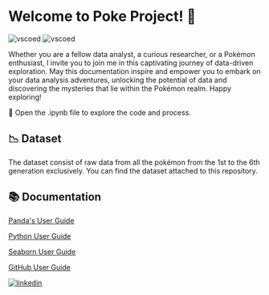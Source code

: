 # Welcome to Poke Project! 👋

![vscoed](https://img.shields.io/badge/google_sheets-34A853?style=for-the-badge&logo=googlesheets&logoColor=white) 
![vscoed](https://img.shields.io/badge/google_forms-34A853?style=for-the-badge&logo=googleforms&logoColor=white) 


Whether you are a fellow data analyst, a curious researcher, or a Pokémon enthusiast, I invite you to join me in this captivating journey of data-driven exploration. May this documentation inspire and empower you to embark on your data analysis adventures, unlocking the potential of data and discovering the mysteries that lie within the Pokémon realm. Happy exploring!

📝 Open the .ipynb file to explore the code and process.

## 📉 Dataset

The dataset consist of raw data from all the pokémon from the 1st to the 6th generation exclusively.  You can find the dataset attached to this repository.

## 📚 Documentation

[Panda's User Guide](https://pandas.pydata.org/pandas-docs/stable/user_guide/index.html#user-guide)

[Python User Guide](https://www.python.org/doc/)

[Seaborn User Guide](https://seaborn.pydata.org/tutorial.html)

[GitHub User Guide](https://docs.github.com/es)



[![linkedin](https://img.shields.io/badge/my_linkedin-0A66C2?style=for-the-badge&logo=linkedin&logoColor=white)](https://www.linkedin.com/in/raul-reyna-hernandez-3a8062134/)


